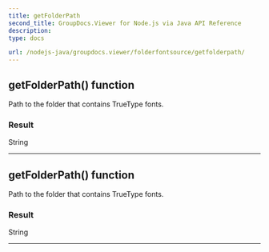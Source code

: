 ```yaml
---
title: getFolderPath
second_title: GroupDocs.Viewer for Node.js via Java API Reference
description: 
type: docs

url: /nodejs-java/groupdocs.viewer/folderfontsource/getfolderpath/
---
```


## getFolderPath()  function

 Path to the folder that contains TrueType fonts.
 

### Result
String


---


## getFolderPath()  function

 Path to the folder that contains TrueType fonts.
 

### Result
String


---


